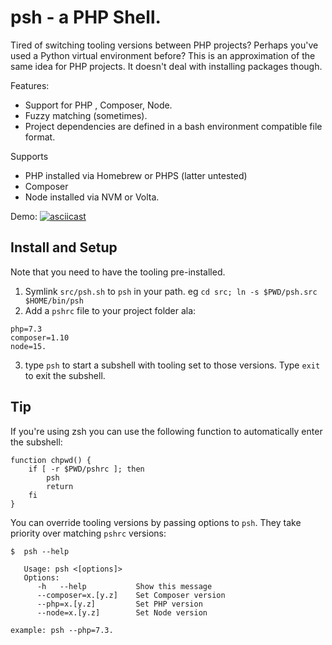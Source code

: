 # psh - a PHP Shell.

Tired of switching tooling versions between PHP projects? Perhaps you've used a Python virtual environment before? This is an approximation of the same idea for PHP projects. It doesn't deal with installing packages though.

Features:

- Support for PHP , Composer, Node.
- Fuzzy matching (sometimes).
- Project dependencies are defined in a bash environment compatible file format.

Supports

- PHP installed via Homebrew or PHPS (latter untested)
- Composer
- Node installed via NVM or Volta.

Demo:
[![asciicast](https://asciinema.org/a/64Bbwm4QJqW67Xrf9NWGpJtKX.svg)](https://asciinema.org/a/64Bbwm4QJqW67Xrf9NWGpJtKX)

## Install and Setup

Note that you need to have the tooling pre-installed.

1. Symlink `src/psh.sh` to `psh` in your path. eg `cd src; ln -s $PWD/psh.src $HOME/bin/psh`
2. Add a `pshrc` file to your project folder ala:

```
php=7.3
composer=1.10
node=15.
```

3. type `psh` to start a subshell with tooling set to those versions. Type `exit` to exit the subshell.


## Tip

If you're using zsh you can use the following function to automatically enter the subshell:

```
function chpwd() {
    if [ -r $PWD/pshrc ]; then
        psh
        return
    fi
}
```

You can override tooling versions by passing options to `psh`. They take priority over matching `pshrc` versions:

```
$  psh --help

   Usage: psh <[options]>
   Options:
      -h   --help           Show this message
      --composer=x.[y.z]    Set Composer version
      --php=x.[y.z]         Set PHP version
      --node=x.[y.z]        Set Node version

example: psh --php=7.3.
```
